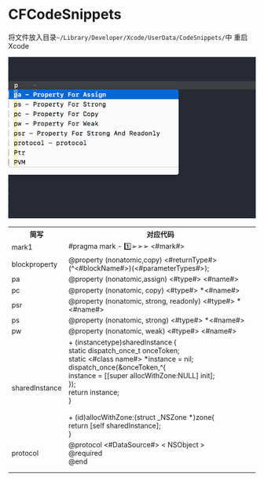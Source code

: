 # CFCodeSnippets


将文件放入目录```~/Library/Developer/Xcode/UserData/CodeSnippets/```中
重启Xcode

![](./1.gif)

<table>
<tr>
<th>简写</th>
<th>对应代码</th>
</tr>
<tr>
<td>mark1</td>
<td>#pragma mark - 1️⃣➢➢➢ <#mark#></td>
</tr>
<tr>
<td>blockproperty</td>
<td>@property (nonatomic,copy) <#returnType#> (^<#blockName#>)(<#parameterTypes#>);</td>
</tr>
<tr>
<td>pa</td>
<td>@property (nonatomic,assign) <#type#> <#name#></td>
</tr>

<tr>
<td>pc</td>
<td>@property (nonatomic, copy) <#type#> *<#name#></td>
</tr>

<tr>
<td>psr</td>
<td>@property (nonatomic, strong, readonly) <#type#> *<#name#></td>
</tr>

<tr>
<td>ps</td>
<td>@property (nonatomic, strong) <#type#> *<#name#></td>
</tr>

<tr>
<td>pw</td>
<td>@property (nonatomic, weak) <#type#> <#name#></td>
</tr>

<tr>
<td>sharedInstance</td>
<td>+ (instancetype)sharedInstance {<br>
    static dispatch_once_t onceToken;<br>
    static <#class name#> *instance = nil;<br>
    dispatch_once(&onceToken,^{<br>
        instance = [[super allocWithZone:NULL] init];<br>
    });<br>
    return instance;<br>
}<br>
<br>
+ (id)allocWithZone:(struct _NSZone *)zone{<br>
    return [self sharedInstance];<br>
}
</td>
</tr>

<tr>
<td>protocol</td>
<td>@protocol <#DataSource#> < NSObject > <br>
@required<br>
@end<br>
</td>
</tr>

<tr>
<td></td>
<td></td>
</tr>

<tr>
<td></td>
<td></td>
</tr>

</table>

